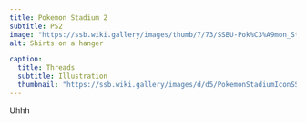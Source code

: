 ```yaml
---
title: Pokemon Stadium 2
subtitle: PS2
image: "https://ssb.wiki.gallery/images/thumb/7/73/SSBU-Pok%C3%A9mon_Stadium_2.png/800px-SSBU-Pok%C3%A9mon_Stadium_2.png"
alt: Shirts on a hanger

caption:
  title: Threads
  subtitle: Illustration
  thumbnail: "https://ssb.wiki.gallery/images/d/d5/PokemonStadiumIconSSBU.png"
---
```

Uhhh
